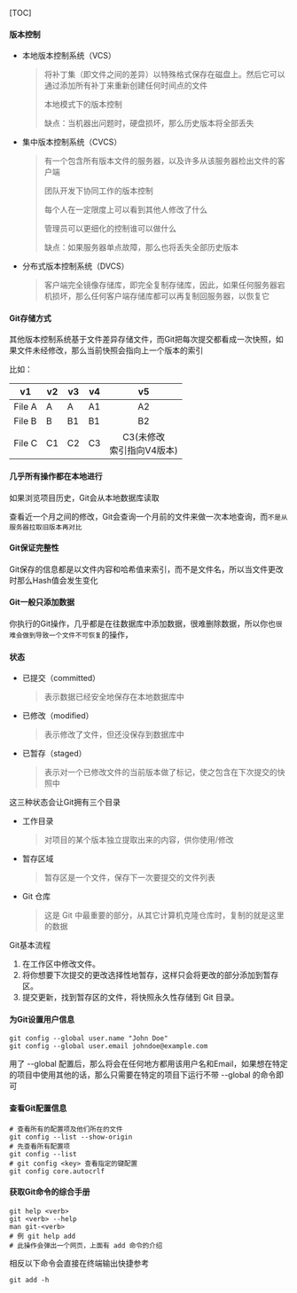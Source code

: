 [TOC]

#### 版本控制

* 本地版本控制系统（VCS）

  > 将补丁集（即文件之间的差异）以特殊格式保存在磁盘上。然后它可以通过添加所有补丁来重新创建任何时间点的文件
  >
  > 本地模式下的版本控制
  >
  > 缺点：当机器出问题时，硬盘损坏，那么历史版本将全部丢失

* 集中版本控制系统（CVCS）

  > 有一个包含所有版本文件的服务器，以及许多从该服务器检出文件的客户端
  >
  > 团队开发下协同工作的版本控制
  >
  > 每个人在一定限度上可以看到其他人修改了什么
  >
  > 管理员可以更细化的控制谁可以做什么
  >
  > 缺点：如果服务器单点故障，那么也将丢失全部历史版本

* 分布式版本控制系统（DVCS）

  > 客户端完全镜像存储库，即完全复制存储库，因此，如果任何服务器宕机损坏，那么任何客户端存储库都可以再复制回服务器，以恢复它

#### Git存储方式

其他版本控制系统基于文件差异存储文件，而Git把每次提交都看成一次快照，如果文件未经修改，那么当前快照会指向上一个版本的索引

比如：

| v1     | v2   | v3   | v4   |               v5               |
| ------ | ---- | ---- | ---- | :----------------------------: |
| File A | A    | A    | A1   |               A2               |
| File B | B    | B1   | B1   |               B2               |
| File C | C1   | C2   | C3   | C3(未修改<br />索引指向V4版本) |

#### 几乎所有操作都在本地进行

如果浏览项目历史，Git会从本地数据库读取

查看近一个月之间的修改，Git会查询一个月前的文件来做一次本地查询，而`不是从服务器拉取旧版本再对比`

#### Git保证完整性

Git保存的信息都是以文件内容和哈希值来索引，而不是文件名，所以当文件更改时那么Hash值会发生变化

#### Git一般只添加数据

你执行的Git操作，几乎都是在往数据库中添加数据，很难删除数据，所以你也`很难会做到导致一个文件不可恢复`的操作，

#### 状态

* 已提交（committed）

  > 表示数据已经安全地保存在本地数据库中

* 已修改（modified）

  > 表示修改了文件，但还没保存到数据库中

* 已暂存（staged）

  > 表示对一个已修改文件的当前版本做了标记，使之包含在下次提交的快照中

这三种状态会让Git拥有三个目录

* 工作目录

  > 对项目的某个版本独立提取出来的内容，供你使用/修改

* 暂存区域

  > 暂存区是一个文件，保存下一次要提交的文件列表

* Git 仓库

  > 这是 Git 中最重要的部分，从其它计算机克隆仓库时，复制的就是这里的数据

Git基本流程

1. 在工作区中修改文件。
2. 将你想要下次提交的更改选择性地暂存，这样只会将更改的部分添加到暂存区。
3. 提交更新，找到暂存区的文件，将快照永久性存储到 Git 目录。

#### 为Git设置用户信息

```shell
git config --global user.name "John Doe"
git config --global user.email johndoe@example.com
```

用了 --global 配置后，那么将会在任何地方都用该用户名和Email，如果想在特定的项目中使用其他的话，那么只需要在特定的项目下运行不带 --global 的命令即可

#### 查看Git配置信息

```shell
# 查看所有的配置项及他们所在的文件
git config --list --show-origin
# 先查看所有配置项
git config --list
# git config <key> 查看指定的键配置
git config core.autocrlf
```

#### 获取Git命令的综合手册

```shell
git help <verb>
git <verb> --help
man git-<verb>
# 例 git help add
# 此操作会弹出一个网页，上面有 add 命令的介绍
```

相反以下命令会直接在终端输出快捷参考

```shell
git add -h
```
